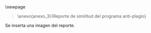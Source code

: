 \newpage

> \anexo{anexo_3}{Reporte de similitud del programa anti-plagio}

Se inserta una imagen del reporte.
